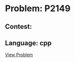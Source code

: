 # Problem: P2149

## Contest: 

## Language: cpp

[View Problem](https://www.codechef.com//problems/P2149)